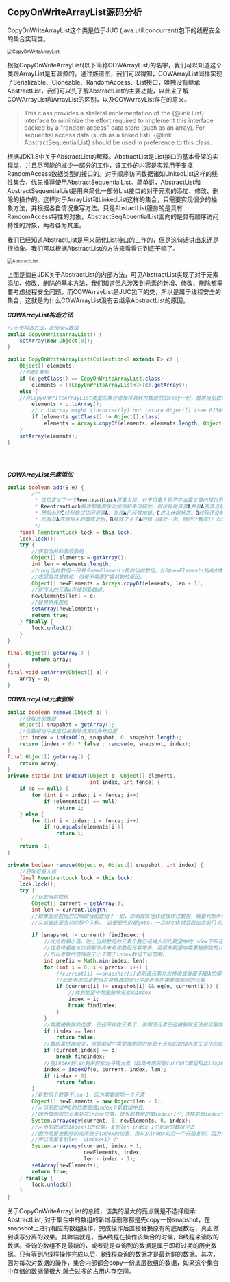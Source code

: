 ## CopyOnWriteArrayList源码分析

CopyOnWriteArrayList这个类是位于JUC (java.util.concurrent)包下的线程安全的集合实现类。



<img src="./CopyOnWriteArrayList.png" alt="CopyOnWriteArrayList" style="zoom:75%;" />

根据CopyOnWriteArrayList(以下简称COWArrayList)的名字，我们可以知道这个类跟ArrayList是有渊源的。通过族谱图，我们可以得知，COWArrayList同样实现了Serializable、Cloneable、RandomAccess、List接口，唯独没有继承AbstractList，我们可以先了解AbstractList的主要功能，以此来了解COWArrayList和ArrayList的区别，以及COWArrayList存在的意义。

> This class provides a skeletal implementation of the {@link List}
> interface to minimize the effort required to implement this interface
> backed by a "random access" data store (such as an array).  For sequential
> access data (such as a linked list), {@link AbstractSequentialList} should
>  be used in preference to this class.

根据JDK1.8中关于AbstractList的解释。AbstractList是List接口的基本骨架的实现类，并且尽可能的减少一部分的工作，该工作的内容是实现用于支撑RandomAccess数据类型的接口的。对于顺序访问数据诸如LinkedList这样的线性集合，优先推荐使用AbstractSequentialList。简单讲，AbstractList和AbstractSequentialList是用来简化一部分List接口的对于元素的添加、修改、删除的操作的。这样对于ArrayList和LinkedList这样的集合，只需要实现很少的抽象方法，并根据各自情况重写方法。只是AbstactList服务的是具有RandomAccess特性的对象，AbstractSeqAbuentialList面向的是具有顺序访问特性的对象，两者各为其主。

我们已经知道AbstractList是用来简化List接口的工作的，但是这句话讲出来还是很抽象。我们可以根据AbstractList的方法来看看它到底干嘛了。

<img src="./AbstractList.png" alt="AbstractList" style="zoom:75%;" />



上图是摘自JDK关于AbstractList的内部方法，可见AbstractList实现了对于元素添加、修改、删除的基本方法，我们知道但凡涉及到元素的新增、修改、删除都需要考虑线程安全问题。而COWArrayList是JUC包下的类，所以是属于线程安全的集合，这就是为什么COWArrayList没有去继承AbstractList的原因。

***COWArrayList构造方法***

```java
//无参构造方法，直接new数组
public CopyOnWriteArrayList() {
    setArray(new Object[0]);
}

public CopyOnWriteArrayList(Collection<? extends E> c) {
    Object[] elements;
    //判断C类型
    if (c.getClass() == CopyOnWriteArrayList.class)
        elements = ((CopyOnWriteArrayList<?>)c).getArray();
    else {
    //非CopyOnWriteArrayList类型的集合直接将其转为数组然后copy一份，替换当前数组。
        elements = c.toArray();
        // c.toArray might (incorrectly) not return Object[] (see 6260652)
        if (elements.getClass() != Object[].class)
            elements = Arrays.copyOf(elements, elements.length, Object[].class);
    }
    setArray(elements);
}





```

***COWArrayList元素添加***

```java
public boolean add(E e) {
    	/**
         * 这边定义了一个ReentrantLock可重入锁，对于可重入锁不在本篇文章的探讨范围之内。所以这边只做一个简单介绍。
         * ReentrantLock每次都需要手动加锁和手动释放。假设存在资源A并且A资源当前没有上锁，当B线程尝试访问A，并成功加锁，并且将加锁的计数定为1。
         * 然后此时C线程尝试访问资源A，发现A已经被加锁。C进入休眠状态。B线程还没有解锁，此时B又尝试访问A资源，此时锁的计数加1(当前为2)。等到B线程处理完
         * 所有与A资源相关的事情之后，B释放了关于A的锁（释放一次，锁的计数减1）此时锁的计数为0。C线程此时开始活跃起来了，访问了A资源并成功加锁，此时锁的计数为1
         */
    final ReentrantLock lock = this.lock;
    lock.lock();
    try {
        //获取当前的底层数组
        Object[] elements = getArray();
        int len = elements.length;
        //copy当前数组一份并令newElements指向当前数组，此时newElements指向的数组的长度为len+1。这就是为什么COWArrayList
        //底层虽然是数组，但是不需要扩容机制的原因。
        Object[] newElements = Arrays.copyOf(elements, len + 1);
        //将传入的元素e存储到新数组。
        newElements[len] = e;
        //替换原先数组
        setArray(newElements);
        return true;
    } finally {
        lock.unlock();
    }
}

final Object[] getArray() {
        return array;
}
final void setArray(Object[] a) {
    array = a;
}
```

***COWArrayList元素删除***

```java
public boolean remove(Object o) {
    //获取当前数组
    Object[] snapshot = getArray();
    //在数组当中去定位被删除元素的角标位置
    int index = indexOf(o, snapshot, 0, snapshot.length);
    return (index < 0) ? false : remove(o, snapshot, index);
}
final Object[] getArray() {
    return array;
}
private static int indexOf(Object o, Object[] elements,
                           int index, int fence) {
    if (o == null) {
        for (int i = index; i < fence; i++)
            if (elements[i] == null)
                return i;
    } else {
        for (int i = index; i < fence; i++)
            if (o.equals(elements[i]))
                return i;
    }
    return -1;
}

private boolean remove(Object o, Object[] snapshot, int index) {
    //获取可重入锁
    final ReentrantLock lock = this.lock;
    lock.lock();
    try {
        //获取当前数组
        Object[] current = getArray();
        int len = current.length;
        //如果底层数组的快照跟当前数组不一致，说明被其他线程操作过数据，需要判断所需要删除的元素是否还在当前数组当中，
        //又或者还是当初的那个下标。 这便是用的是goto，一旦break就会跳出当前{}的区域并继续执行后面的语句
         
        if (snapshot != current) findIndex: {   
            //此处取最小值，防止当前数组的元素个数已经减少到比期望中的index下标还少的情况。
            //这意味着在本次判断中尚未考虑数组元素增多，将原来期望中需要被删除的index位置的元素，挤到index+1到len的位置。
            //所以考察的范围在于小于等于index数组下标范围。
            int prefix = Math.min(index, len);
            for (int i = 0; i < prefix; i++) {
                //current[i] ==snapshot[i]说明该元素并未修改或者属于ABA的情况。
                //此处考虑的是数组在被修改的部分中是否存在需要被删除的元素
                if (current[i] != snapshot[i] && eq(o, current[i])) {
                    //找到期望中需要删除元素的index
                    index = i;
                    break findIndex;
                }
            }
            //需要被删除的位置，已经不存在元素了，说明该元素已经被删除无法继续删除
            if (index >= len)
                return false;
            //数组虽然被改变，但是期望中需要被删除的值处于当前的数组未发生变化的位置。
            if (current[index] == o)
                break findIndex;
            //在index到len剩余的部分寻找元素（此处考虑的是current数组相比snapshot元素增多的情况。）
            index = indexOf(o, current, index, len);
            if (index < 0)
                return false;
        }
        //新数组个数等于len-1，因为需要删除一个元素
        Object[] newElements = new Object[len - 1];
        //从当前数组中0的位置赋值index个新数组中去。
        //因为被删除的元素处在index位置，是当前数组的第index+1个,这样前面index个元素都复制完成了。
        System.arraycopy(current, 0, newElements, 0, index);
        //从当前数组的index+1的位置，复制len-index-1个到新的数组中去
        //因为需要被删除的元素处于index的位置，所以从index的后一个开始复制。因为需要被删除的元素是第index+1个，
        //所以需要复制len-（index+1）个
        System.arraycopy(current, index + 1,
                         newElements, index,
                         len - index - 1);
        setArray(newElements);
        return true;
    } finally {
        lock.unlock();
    }
}
```

关于CopyOnWriteArrayList的总结，该类的最大的亮点就是不选择继承AbstractList, 对于集合中的数组的新增与删除都是先copy一份snapshot，在snapshot上进行相应的数组操作，完成操作后直接替换原有的底层数组，真正做到读写分离的效果。其弊端就是，当A线程在操作该集合的时候，B线程来读取的数据。查询的数组不是最新的，或者说是查询到的数据是属于即将过期的历史数据。只有等到A线程操作完成以后，B线程查询的数据才是最新鲜的数据。其次，因为每次对数据的操作，集合内部都会copy一份底层数组的数据，如果这个集合中存储的数据量很大,就会过多的占用内存空间。


